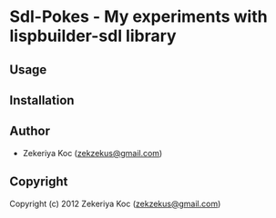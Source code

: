 # Sdl-Pokes - My experiments with lispbuilder-sdl library

## Usage

## Installation

## Author

* Zekeriya Koc (zekzekus@gmail.com)

## Copyright

Copyright (c) 2012 Zekeriya Koc (zekzekus@gmail.com)

